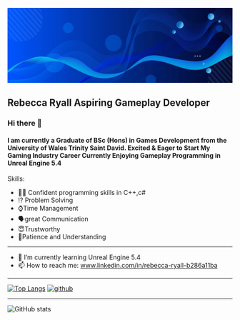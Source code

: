 ![Graduate of BSc (Hons) in Games Development](https://github.com/Bubbles76/Bubbles76/blob/main/blue-abstract-banner-background_181182-20850.jpg)

## Rebecca Ryall Aspiring Gameplay Developer

### Hi there 👋
#### I am  currently a Graduate of BSc (Hons) in Games Development from the University of Wales Trinity Saint David. Excited & Eager to Start My Gaming Industry Career Currently Enjoying Gameplay Programming in Unreal Engine 5.4 

Skills:
- 👨‍💻 Confident programming skills in C++,c#
- ⁉️ Problem Solving
- ⌚Time Management	
- 🗣️great Communication
- 😇Trustworthy
- 🦉Patience and Understanding
--------------------------------------------------
- 🌱 I’m currently learning Unreal Engine 5.4 
- 📫 How to reach me: www.linkedin.com/in/rebecca-ryall-b286a11ba 
------------------------------------------------------------------
[![Top Langs](https://github-readme-stats.vercel.app/api/top-langs/?username=Bubbles76)](https://github.com/anuraghazra/github-readme-stats)
[<img src='https://cdn.jsdelivr.net/npm/simple-icons@3.0.1/icons/github.svg' alt='github' height='250'>](https://github.com/Bubbles76)  

----------------------------------------------------------------------------------------------

![GitHub stats](https://github-readme-stats.vercel.app/api?username=Bubbles76&show_icons=true)  
<!--
**Bubbles76/Bubbles76** is a ✨ _special_ ✨ repository because its `README.md` (this file) appears on your GitHub profile.

Here are some ideas to get you started:

- 🔭 I’m currently working on ...
- 🌱 I’m currently learning ...
- 👯 I’m looking to collaborate on ...
- 🤔 I’m looking for help with ...
- 💬 Ask me about ...
- 📫 How to reach me: ...
- 😄 Pronouns: ...
- ⚡ Fun fact: ...
-->
